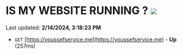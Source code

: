 # IS MY WEBSITE RUNNING ? [![](https://img.shields.io/static/v1?label=Sponsor&message=%E2%9D%A4&logo=GitHub&color=%23fe8e86)](https://github.com/sponsors/<username>)

Last updated: **2/14/2024, 3:18:23 PM**

- `GET` [https://youssefservice.me](https://youssefservice.me) - **Up** (257ms)
